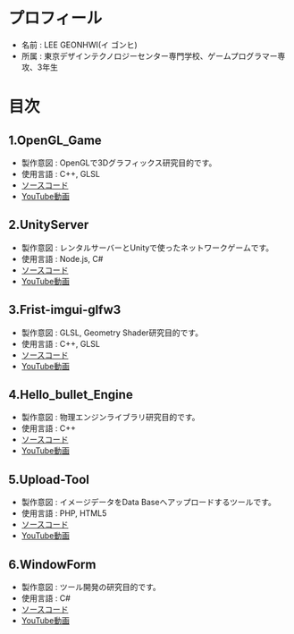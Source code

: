 # プロフィール
* 名前 : LEE GEONHWI(イ ゴンヒ)
* 所属 : 東京デザインテクノロジーセンター専門学校、ゲームプログラマー専攻、3年生

# 目次

## 1.OpenGL_Game
* 製作意図 : OpenGLで3Dグラフィックス研究目的です。  
* 使用言語 : C++, GLSL  
* [ソースコード](./OpenGL_Game)  
* [YouTube動画](https://youtu.be/C13nFixrUdM)

## 2.UnityServer
* 製作意図 : レンタルサーバーとUnityで使ったネットワークゲームです。  
* 使用言語 : Node.js, C#  
* [ソースコード](./UnityServer)  
* [YouTube動画](https://youtu.be/Q4Arop1ba_M)

## 3.Frist-imgui-glfw3
* 製作意図 : GLSL, Geometry Shader研究目的です。  
* 使用言語 : C++, GLSL  
* [ソースコード](./Frist-imgui-glfw3)  
* [YouTube動画](https://youtu.be/h1-rcwjNfMk)

## 4.Hello_bullet_Engine
* 製作意図 : 物理エンジンライブラリ研究目的です。  
* 使用言語 : C++  
* [ソースコード](./Hello_bullet_Engine)  
* [YouTube動画](https://youtu.be/LPJUOyeQz5w)

## 5.Upload-Tool
* 製作意図 : イメージデータをData Baseへアップロードするツールです。  
* 使用言語 : PHP, HTML5  
* [ソースコード](./Upload-Tool)  
* [YouTube動画](https://youtu.be/f2tdzeMfCnM)

## 6.WindowForm
* 製作意図 : ツール開発の研究目的です。  
* 使用言語 : C#  
* [ソースコード](./WindowForm)  
* [YouTube動画](https://youtu.be/AXCVxSYtJSU)